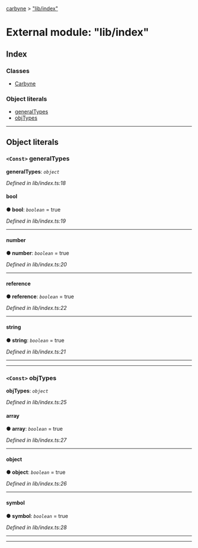 [carbyne](../README.md) > ["lib/index"](../modules/_lib_index_.md)

# External module: "lib/index"

## Index

### Classes

* [Carbyne](../classes/_lib_index_.carbyne.md)

### Object literals

* [generalTypes](_lib_index_.md#generaltypes)
* [objTypes](_lib_index_.md#objtypes)

---

## Object literals

<a id="generaltypes"></a>

### `<Const>` generalTypes

**generalTypes**: *`object`*

*Defined in lib/index.ts:18*

<a id="generaltypes.bool"></a>

####  bool

**● bool**: *`boolean`* = true

*Defined in lib/index.ts:19*

___
<a id="generaltypes.number"></a>

####  number

**● number**: *`boolean`* = true

*Defined in lib/index.ts:20*

___
<a id="generaltypes.reference"></a>

####  reference

**● reference**: *`boolean`* = true

*Defined in lib/index.ts:22*

___
<a id="generaltypes.string"></a>

####  string

**● string**: *`boolean`* = true

*Defined in lib/index.ts:21*

___

___
<a id="objtypes"></a>

### `<Const>` objTypes

**objTypes**: *`object`*

*Defined in lib/index.ts:25*

<a id="objtypes.array"></a>

####  array

**● array**: *`boolean`* = true

*Defined in lib/index.ts:27*

___
<a id="objtypes.object"></a>

####  object

**● object**: *`boolean`* = true

*Defined in lib/index.ts:26*

___
<a id="objtypes.symbol"></a>

####  symbol

**● symbol**: *`boolean`* = true

*Defined in lib/index.ts:28*

___

___

